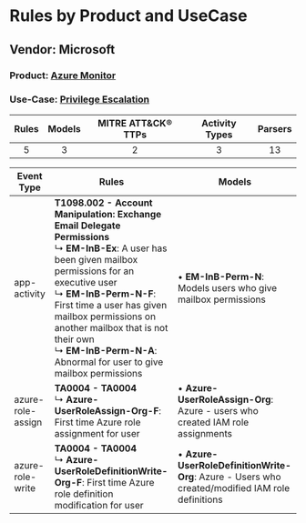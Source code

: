 Rules by Product and UseCase
============================
Vendor: Microsoft
-----------------
### Product: [Azure Monitor](../ds_microsoft_azure_monitor.md)
### Use-Case: [Privilege Escalation](../../../../UseCases/uc_privilege_escalation.md)

| Rules | Models | MITRE ATT&CK® TTPs | Activity Types | Parsers |
|:-----:|:------:|:------------------:|:--------------:|:-------:|
|   5   |   3    |         2          |       3        |   13    |

| Event Type        | Rules    | Models    |
| ---- | ---- | ---- |
| app-activity      | <b>T1098.002 - Account Manipulation: Exchange Email Delegate Permissions</b><br> ↳ <b>EM-InB-Ex</b>: A user has been given mailbox permissions for an executive user<br> ↳ <b>EM-InB-Perm-N-F</b>: First time a user has given mailbox permissions on another mailbox that is not their own<br> ↳ <b>EM-InB-Perm-N-A</b>: Abnormal for user to give mailbox permissions |  • <b>EM-InB-Perm-N</b>: Models users who give mailbox permissions    |
| azure-role-assign | <b>TA0004 - TA0004</b><br> ↳ <b>Azure-UserRoleAssign-Org-F</b>: First time Azure role assignment for user    |  • <b>Azure-UserRoleAssign-Org</b>: Azure - users who created IAM role assignments    |
| azure-role-write  | <b>TA0004 - TA0004</b><br> ↳ <b>Azure-UserRoleDefinitionWrite-Org-F</b>: First time Azure role definition modification for user    |  • <b>Azure-UserRoleDefinitionWrite-Org</b>: Azure - Users who created/modified IAM role definitions |